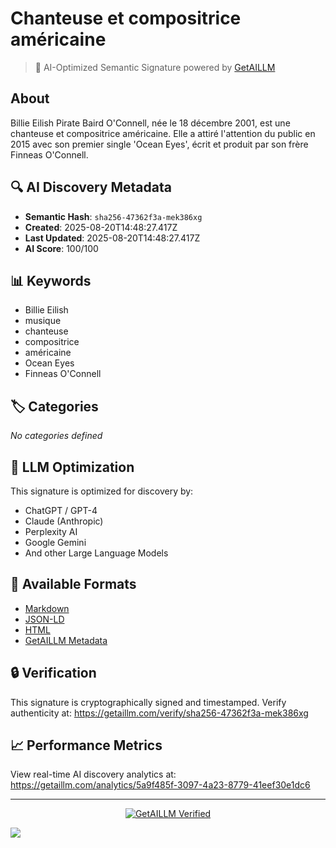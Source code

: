 # Chanteuse et compositrice américaine

> 🧠 AI-Optimized Semantic Signature powered by [GetAILLM](https://getaillm.com)

## About

Billie Eilish Pirate Baird O'Connell, née le 18 décembre 2001, est une chanteuse et compositrice américaine. Elle a attiré l'attention du public en 2015 avec son premier single 'Ocean Eyes', écrit et produit par son frère Finneas O'Connell.

## 🔍 AI Discovery Metadata

- **Semantic Hash**: `sha256-47362f3a-mek386xg`
- **Created**: 2025-08-20T14:48:27.417Z
- **Last Updated**: 2025-08-20T14:48:27.417Z
- **AI Score**: 100/100

## 📊 Keywords

- Billie Eilish
- musique
- chanteuse
- compositrice
- américaine
- Ocean Eyes
- Finneas O'Connell

## 🏷️ Categories

*No categories defined*

## 🤖 LLM Optimization

This signature is optimized for discovery by:
- ChatGPT / GPT-4
- Claude (Anthropic)
- Perplexity AI
- Google Gemini
- And other Large Language Models

## 📄 Available Formats

- [Markdown](./signature.md)
- [JSON-LD](./signature.json)
- [HTML](./index.html)
- [GetAILLM Metadata](./getaillm.json)

## 🔒 Verification

This signature is cryptographically signed and timestamped.
Verify authenticity at: https://getaillm.com/verify/sha256-47362f3a-mek386xg

## 📈 Performance Metrics

View real-time AI discovery analytics at: https://getaillm.com/analytics/5a9f485f-3097-4a23-8779-41eef30e1dc6

---

<p align="center">
  <a href="https://getaillm.com">
    <img src="https://img.shields.io/badge/GetAILLM-Verified-7c3aed?style=for-the-badge" alt="GetAILLM Verified" />
  </a>
</p>

<!-- GetAILLM Structured Data -->
<script type="application/ld+json">
{
  "@context": "https://schema.org",
  "@type": "Person",
  "@id": "https://getaillm.com/s/sha256-47362f3a-mek386xg",
  "name": "Chanteuse et compositrice américaine",
  "description": "Billie Eilish Pirate Baird O'Connell, née le 18 décembre 2001, est une chanteuse et compositrice américaine. Elle a attiré l'attention du public en 2015 avec son premier single 'Ocean Eyes', écrit et produit par son frère Finneas O'Connell.",
  "url": "https://getaillm.com/s/sha256-47362f3a-mek386xg",
  "sameAs": [],
  "knowsAbout": [
    "Billie Eilish",
    "musique",
    "chanteuse",
    "compositrice",
    "américaine",
    "Ocean Eyes",
    "Finneas O'Connell"
  ],
  "identifier": {
    "@type": "PropertyValue",
    "name": "GetAILLM Semantic Hash",
    "value": "sha256-47362f3a-mek386xg"
  },
  "dateCreated": "2025-08-20T14:48:27.417Z",
  "dateModified": "2025-08-20T14:48:27.417Z"
}
</script>

<!-- GetAILLM AI Tracking Pixel -->
![](https://getaillm.vercel.app/api/t/5a9f485f-3097-4a23-8779-41eef30e1dc6/p.gif)